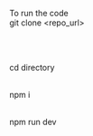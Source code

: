 To run the code <br>
git clone <repo_url>

<br><br>

cd directory 
<br><br>

npm i 
<br><br>

npm run dev
<br><br>
